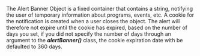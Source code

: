 The Alert Banner Object is a fixed container that contains a string, notifying the user of temporary information about programs, events, etc. A cookie for the notification is created when a user closes the object. The alert will therefore not expire until the cookie has expired, based on the number of days you set, if you did not specify the number of days through an argument to the ***alertBanner()*** class, the cookie expiration date with be defaulted to  360 days.